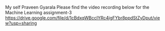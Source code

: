 My self Praveen Gyarala Please find the video recording below for the Machine Learning assignment-3
https://drive.google.com/file/d/1cBdxqWBccIYRc4igFYbr8ppdStZyDput/view?usp=sharing

